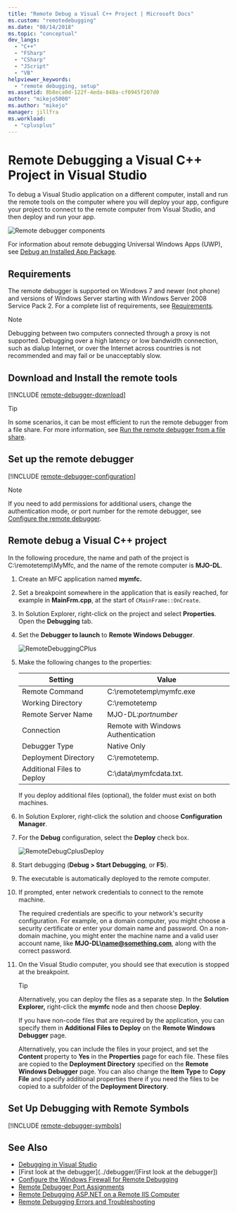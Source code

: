 ```yaml
---
title: "Remote Debug a Visual C++ Project | Microsoft Docs"
ms.custom: "remotedebugging"
ms.date: "08/14/2018"
ms.topic: "conceptual"
dev_langs:
  - "C++"
  - "FSharp"
  - "CSharp"
  - "JScript"
  - "VB"
helpviewer_keywords:
  - "remote debugging, setup"
ms.assetid: 8b8eca0d-122f-4eda-848a-cf0945f207d0
author: "mikejo5000"
ms.author: "mikejo"
manager: jillfra
ms.workload:
  - "cplusplus"
---
```

# Remote Debugging a Visual C++ Project in Visual Studio
To debug a Visual Studio application on a different computer, install and run the remote tools on the computer where you will deploy your app, configure your project to connect to the remote computer from Visual Studio, and then deploy and run your app.

![Remote debugger components](../debugger/media/remote-debugger-client-apps.png "Remote_debugger_components")

For information about remote debugging Universal Windows Apps (UWP), see [Debug an Installed App Package](debug-installed-app-package.md).

## Requirements

The remote debugger is supported on Windows 7 and newer (not phone) and versions of Windows Server starting with Windows Server 2008 Service Pack 2. For a complete list of requirements, see [Requirements](../debugger/remote-debugging.md#requirements_msvsmon).

> [!NOTE]
> Debugging between two computers connected through a proxy is not supported. Debugging over a high latency or low bandwidth connection, such as dialup Internet, or over the Internet across countries is not recommended and may fail or be unacceptably slow.

## Download and Install the remote tools

[!INCLUDE [remote-debugger-download](../debugger/includes/remote-debugger-download.md)]

> [!TIP]
> In some scenarios, it can be most efficient to run the remote debugger from a file share. For more information, see [Run the remote debugger from a file share](../debugger/remote-debugging.md#fileshare_msvsmon).

## <a name="BKMK_setup"></a> Set up the remote debugger

[!INCLUDE [remote-debugger-configuration](../debugger/includes/remote-debugger-configuration.md)]

> [!NOTE]
> If you need to add permissions for additional users, change the authentication mode, or port number for the remote debugger, see [Configure the remote debugger](../debugger/remote-debugging.md#configure_msvsmon).

## <a name="remote_cplusplus"></a> Remote debug a Visual C++ project
 In the following procedure, the name and path of the project is C:\remotetemp\MyMfc, and the name of the remote computer is **MJO-DL**.

1. Create an MFC application named **mymfc.**

2. Set a breakpoint somewhere in the application that is easily reached, for example in **MainFrm.cpp**, at the start of `CMainFrame::OnCreate`.

3. In Solution Explorer, right-click on the project and select **Properties**. Open the **Debugging** tab.

4. Set the **Debugger to launch** to **Remote Windows Debugger**.

    ![RemoteDebuggingCPlus](../debugger/media/remotedebuggingcplus.png "RemoteDebuggingCPlus")

5. Make the following changes to the properties:

   |Setting|Value|
   |-|-|
   |Remote Command|C:\remotetemp\mymfc.exe|
   |Working Directory|C:\remotetemp|
   |Remote Server Name|MJO-DL:*portnumber*|
   |Connection|Remote with Windows Authentication|
   |Debugger Type|Native Only|
   |Deployment Directory|C:\remotetemp.|
   |Additional Files to Deploy|C:\data\mymfcdata.txt.|

    If you deploy additional files (optional), the folder must exist on both machines.

6. In Solution Explorer, right-click the solution and choose **Configuration Manager**.

7. For the **Debug** configuration, select the **Deploy** check box.

    ![RemoteDebugCplusDeploy](../debugger/media/remotedebugcplusdeploy.png "RemoteDebugCplusDeploy")

8. Start debugging (**Debug > Start Debugging**, or **F5**).

9. The executable is automatically deployed to the remote computer.

10. If prompted, enter network credentials to connect to the remote machine.

     The required credentials are specific to your network's security configuration. For example, on a domain computer, you might choose a security certificate or enter your domain name and password. On a non-domain machine, you might enter the machine name and a valid user account name, like <strong>MJO-DL\name@something.com</strong>, along with the correct password.

11. On the Visual Studio computer, you should see that execution is stopped at the breakpoint.

    > [!TIP]
    > Alternatively, you can deploy the files as a separate step. In the **Solution Explorer,** right-click the **mymfc** node and then choose **Deploy**.

    If you have non-code files that are required by the application, you can specify them in **Additional Files to Deploy** on the **Remote Windows Debugger** page.

    Alternatively, you can include the files in your project, and set the **Content** property to **Yes** in the **Properties** page for each file. These files are copied to the **Deployment Directory** specified on the **Remote Windows Debugger** page. You can also change the **Item Type** to **Copy File** and specify additional properties there if you need the files to be copied to a subfolder of the **Deployment Directory**.

## Set Up Debugging with Remote Symbols

[!INCLUDE [remote-debugger-symbols](../debugger/includes/remote-debugger-symbols.md)]

## See Also
- [Debugging in Visual Studio](../debugger/index.md)
- [First look at the debugger](../debugger/[First look at the debugger])
- [Configure the Windows Firewall for Remote Debugging](../debugger/configure-the-windows-firewall-for-remote-debugging.md)
- [Remote Debugger Port Assignments](../debugger/remote-debugger-port-assignments.md)
- [Remote Debugging ASP.NET on a Remote IIS Computer](../debugger/remote-debugging-aspnet-on-a-remote-iis-computer.md)
- [Remote Debugging Errors and Troubleshooting](../debugger/remote-debugging-errors-and-troubleshooting.md)